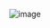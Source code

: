 ![image](https://user-images.githubusercontent.com/80095098/210437218-0f06a136-6046-4a45-9084-5dae3be5e582.png)
